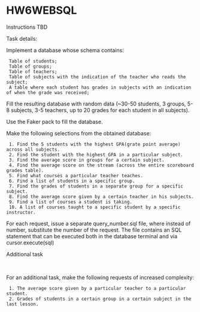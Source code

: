 # HW6WEBSQL
Instructions
TBD

Task details: 

Implement a database whose schema contains:

     Table of students;
     Table of groups;
     Table of teachers;
     Table of subjects with the indication of the teacher who reads the subject;
     A table where each student has grades in subjects with an indication of when the grade was received;

Fill the resulting database with random data (~30-50 students, 3 groups, 5-8 subjects, 3-5 teachers, up to 20 grades for each student in all subjects).

Use the Faker pack to fill the database.

Make the following selections from the obtained database:

     1. Find the 5 students with the highest GPA(grate point average) across all subjects.
     2. Find the student with the highest GPA in a particular subject.
     3. Find the average score in groups for a certain subject.
     4. Find the average score on the stream (across the entire scoreboard grades table).
     5. Find what courses a particular teacher teaches.
     6. Find a list of students in a specific group.
     7. Find the grades of students in a separate group for a specific subject.
     8. Find the average score given by a certain teacher in his subjects.
     9. Find a list of courses a student is taking.
     10. A list of courses taught to a specific student by a specific instructor.

For each request, issue a separate query_number.sql file, where instead of number, substitute the number of the request. The file contains an SQL statement that can be executed both in the database terminal and via cursor.execute(sql)

Additional task

​

For an additional task, make the following requests of increased complexity:

     1. The average score given by a particular teacher to a particular student.
     2. Grades of students in a certain group in a certain subject in the last lesson.
